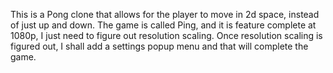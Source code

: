 This is a Pong clone that allows for the player to move in 2d space, instead of just up and down.
The game is called Ping, and it is feature complete at 1080p, I just need to figure out resolution scaling.
Once resolution scaling is figured out, I shall add a settings popup menu and that will complete the game.
